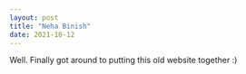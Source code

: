 ```yaml
---
layout: post
title: "Neha Binish"
date: 2021-10-12
---
```


Well. Finally got around to putting this old website together :)
